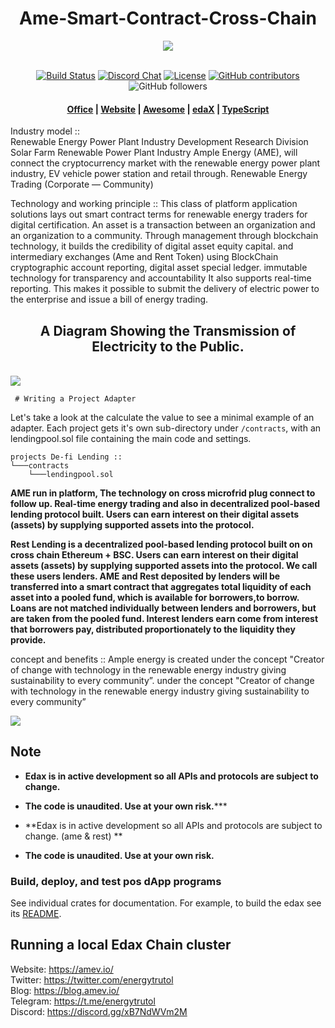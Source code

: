 <div align="center">
 <h1>Ame-Smart-Contract-Cross-Chain</h1>

<img src="https://github.com/energytrutol/ame-smart-contract-cross-chain/blob/main/images/ame-solar-energy.jpg" />
<br><br>
 <p>
    <a href="https://app.travis-ci.com/energytrutol/ame-liquidity"><img alt="Build Status" src="https://app.travis-ci.com/energytrutol/ame-liquidity.svg?branch=main" /></a>
    <a href="https://discord.com/channels/890451181862797324"><img alt="Discord Chat" src="https://img.shields.io/discord/890451181862797324?color=blueviolet" /></a>
    <a href="https://opensource.org/licenses/Apache-2.0"><img alt="License" src="https://img.shields.io/github/license/energytrutol/ame-liquidity?color=blue" /></a>
    <a href="https://img.shields.io/github/contributors/energytrutol/ame-liquidity" /><img alt="GitHub contributors" src="https://img.shields.io/github/contributors/energytrutol/ame-liquidity?color=yellow"></a>
    <img alt="GitHub followers" src="https://img.shields.io/github/followers/energytrutol?color=blue&logoColor=green&style=social">
  </p>

  <h4>
     <a href="https://aprcorp.co.th/">Office</a>
    <span> | </span>
    <a href="https://amev.io/">Website</a>
    <span> | </span>
    <a href="https://github.com/energytrutol/aws-ame">Awesome</a>
    <span> | </span>
    <a href="https://edex.amev.io/#/">edaX</a>
    <span> | </span>
    <a href="https://github.com/energytrutol/ame-ts">TypeScript</a>
  </h4>
</div>

Industry model ::<br>
    Renewable Energy Power Plant Industry Development Research Division
Solar Farm Renewable Power Plant Industry  Ample Energy (AME),  will connect the cryptocurrency market with the renewable energy power plant industry, EV vehicle power station and retail through.  Renewable Energy Trading (Corporate — Community)

Technology and working principle ::
       This class of platform application solutions lays out smart contract terms for renewable energy traders for digital certification. An asset is a transaction between an organization and an organization to a community. Through management through blockchain technology, it builds the credibility of digital asset equity capital. and intermediary exchanges (Ame and Rent Token) using BlockChain cryptographic account reporting, digital asset special ledger. immutable technology for transparency and accountability It also supports real-time reporting. This makes it possible to submit the delivery of electric power to the enterprise and issue a bill of energy trading.
  
  <div align="center">
  <p>
 <h2> A Diagram Showing the Transmission of Electricity to the Public. </h2>
  </p>
 </div><br> 
 
<img src="https://github.com/energytrutol/ame-smart-contract-cross-chain/blob/main/images/diagram-lending.svg" />
     
     # Writing a Project Adapter

Let's take a look at the calculate the value to see a minimal example of an adapter. Each project gets it's own sub-directory under `/contracts`, with an lendingpool.sol file containing the main code and settings.

```
projects De-fi Lending ::
└───contracts
    └───lendingpool.sol
``` 
  <p>
    <strong>  AME run in platform, The technology on cross microfrid plug connect to follow up. Real-time energy trading and also in decentralized pool-based lending protocol built.
Users can earn interest on their digital assets (assets) by supplying supported assets into the protocol. </strong></p>
  <p>
   
 <strong>  Rest Lending is a decentralized pool-based lending protocol built on on cross chain Ethereum + BSC. Users can earn interest on their digital assets (assets) by supplying supported assets into the protocol. We call these users lenders. AME and Rest deposited by lenders will be transferred into a smart contract that aggregates total liquidity of each asset into a pooled fund, which is available for borrowers,to borrow. Loans are not matched individually between lenders and borrowers, but are taken from the pooled fund. Interest lenders earn come from interest that borrowers pay, distributed proportionately to the liquidity they provide.</strong></p>

concept and benefits ::
        Ample energy is created under  the concept "Creator of change with technology in the renewable energy industry giving sustainability to every community”.
under the concept "Creator of change with technology in the renewable energy industry giving sustainability to every community”

<img src="https://github.com/energytrutol/ame-smart-contract-cross-chain/blob/main/images/hub-connect-microgride-smart-chain.svg" />


## Note

* **Edax is in active development so all APIs and protocols are subject to change.**
* **The code is unaudited. Use at your own risk.*****

* **Edax is in active development so all APIs and protocols are subject to change. (ame & rest) **
* **The code is unaudited. Use at your own risk.**

### Build, deploy, and test pos dApp programs

See individual crates for documentation. For example, to build the edax see its [README](https://github.com/energytrutol/edax-dex/3v/masterplan/dex).

## Running a local Edax Chain cluster


 Website: https://amev.io/</br>
 Twitter: https://twitter.com/energytrutol</br>
 Blog: https://blog.amev.io/</br>
 Telegram: https://t.me/energytrutol</br>
 Discord: https://discord.gg/xB7NdWVm2M

